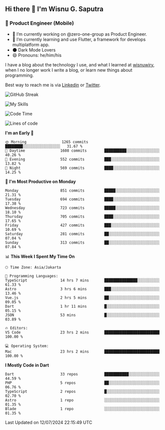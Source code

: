 ## Hi there 👋 I'm Wisnu G. Saputra

### :mobile_phone_off: Product Engineer (Mobile)

- 🔭 I’m currently working on @zero-one-group as Product Engineer.
- 🌱 I’m currently learning and use Flutter, a framework for develops multiplatform app.
- 🌑 Dark Mode Lovers
- 😄 Pronouns: he/him/his

I have a blog about the technology I use, and what I learned at [wisnuwiry](https://wisnuwiry.space/), when I no longer work I write a blog, or learn new things about programming.

Best way to reach me is via [Linkedin](https://www.linkedin.com/in/wisnu-saputra/) or [Twitter](https://twitter.com/wisnuwiry).

![GitHub Streak](https://streak-stats.demolab.com?user=wisnuwiry&theme=dark&hide_border=true)

![My Skills](https://skillicons.dev/icons?i=dart,flutter,kotlin,swift,go,js,css,neovim,git,linux&perline=5)

<!--START_SECTION:waka-->
![Code Time](http://img.shields.io/badge/Code%20Time-1%2C432%20hrs%2049%20mins-blue)

![Lines of code](https://img.shields.io/badge/From%20Hello%20World%20I%27ve%20Written-5.8%20million%20lines%20of%20code-blue)

**I'm an Early 🐤** 

```text
🌞 Morning                1265 commits        ████████░░░░░░░░░░░░░░░░░   31.67 % 
🌆 Daytime                1608 commits        ██████████░░░░░░░░░░░░░░░   40.26 % 
🌃 Evening                552 commits         ███░░░░░░░░░░░░░░░░░░░░░░   13.82 % 
🌙 Night                  569 commits         ████░░░░░░░░░░░░░░░░░░░░░   14.25 % 
```
📅 **I'm Most Productive on Monday** 

```text
Monday                   851 commits         █████░░░░░░░░░░░░░░░░░░░░   21.31 % 
Tuesday                  694 commits         ████░░░░░░░░░░░░░░░░░░░░░   17.38 % 
Wednesday                723 commits         █████░░░░░░░░░░░░░░░░░░░░   18.10 % 
Thursday                 705 commits         ████░░░░░░░░░░░░░░░░░░░░░   17.65 % 
Friday                   427 commits         ███░░░░░░░░░░░░░░░░░░░░░░   10.69 % 
Saturday                 281 commits         ██░░░░░░░░░░░░░░░░░░░░░░░   07.04 % 
Sunday                   313 commits         ██░░░░░░░░░░░░░░░░░░░░░░░   07.84 % 
```


📊 **This Week I Spent My Time On** 

```text
🕑︎ Time Zone: Asia/Jakarta

💬 Programming Languages: 
TypeScript               14 hrs 7 mins       ███████████████░░░░░░░░░░   61.33 % 
Astro                    3 hrs 6 mins        ███░░░░░░░░░░░░░░░░░░░░░░   13.46 % 
Vue.js                   2 hrs 5 mins        ██░░░░░░░░░░░░░░░░░░░░░░░   09.05 % 
Dart                     1 hr 11 mins        █░░░░░░░░░░░░░░░░░░░░░░░░   05.15 % 
JSON                     53 mins             █░░░░░░░░░░░░░░░░░░░░░░░░   03.89 % 

🔥 Editors: 
VS Code                  23 hrs 2 mins       █████████████████████████   100.00 % 

💻 Operating System: 
Mac                      23 hrs 2 mins       █████████████████████████   100.00 % 
```

**I Mostly Code in Dart** 

```text
Dart                     33 repos            ███████████░░░░░░░░░░░░░░   44.59 % 
PHP                      5 repos             ██░░░░░░░░░░░░░░░░░░░░░░░   06.76 % 
TypeScript               2 repos             █░░░░░░░░░░░░░░░░░░░░░░░░   02.70 % 
Astro                    1 repo              ░░░░░░░░░░░░░░░░░░░░░░░░░   01.35 % 
Blade                    1 repo              ░░░░░░░░░░░░░░░░░░░░░░░░░   01.35 % 
```




 Last Updated on 12/07/2024 22:15:49 UTC
<!--END_SECTION:waka-->

